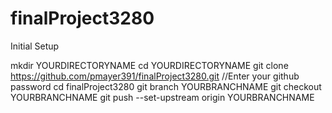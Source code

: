 # finalProject3280


Initial Setup

mkdir YOURDIRECTORYNAME
cd YOURDIRECTORYNAME
git clone https://github.com/pmayer391/finalProject3280.git
//Enter your github password
cd finalProject3280
git branch YOURBRANCHNAME
git checkout YOURBRANCHNAME
git push --set-upstream origin YOURBRANCHNAME
